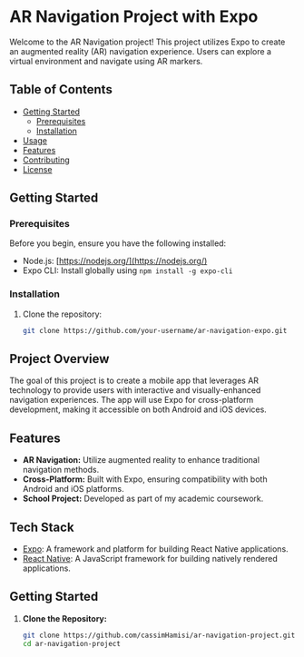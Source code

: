 # AR Navigation Project with Expo

Welcome to the AR Navigation project! This project utilizes Expo to create an augmented reality (AR) navigation experience. Users can explore a virtual environment and navigate using AR markers.

## Table of Contents

- [Getting Started](#getting-started)
  - [Prerequisites](#prerequisites)
  - [Installation](#installation)
- [Usage](#usage)
- [Features](#features)
- [Contributing](#contributing)
- [License](#license)

## Getting Started

### Prerequisites

Before you begin, ensure you have the following installed:

- Node.js: [https://nodejs.org/](https://nodejs.org/)
- Expo CLI: Install globally using `npm install -g expo-cli`

### Installation

1. Clone the repository:

   ```bash
   git clone https://github.com/your-username/ar-navigation-expo.git
   ```

## Project Overview

The goal of this project is to create a mobile app that leverages AR technology to provide users with interactive and visually-enhanced navigation experiences. The app will use Expo for cross-platform development, making it accessible on both Android and iOS devices.

## Features

- **AR Navigation:** Utilize augmented reality to enhance traditional navigation methods.
- **Cross-Platform:** Built with Expo, ensuring compatibility with both Android and iOS platforms.
- **School Project:** Developed as part of my academic coursework.

## Tech Stack

- [Expo](https://expo.io/): A framework and platform for building React Native applications.
- [React Native](https://reactnative.dev/): A JavaScript framework for building natively rendered applications.

## Getting Started

1. **Clone the Repository:**
   ```bash
   git clone https://github.com/cassimHamisi/ar-navigation-project.git
   cd ar-navigation-project
   ```
